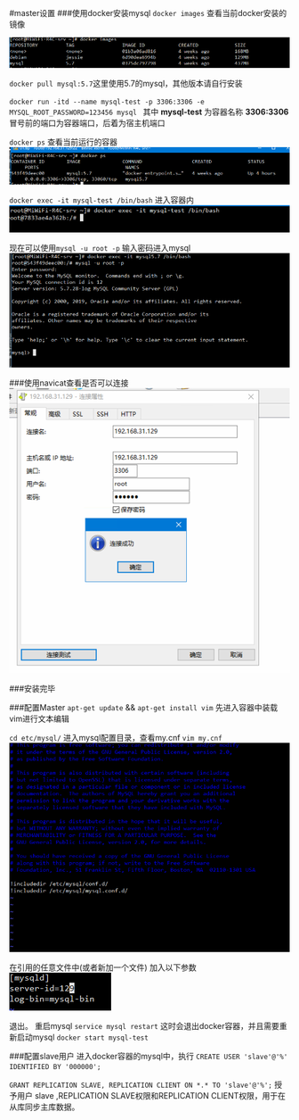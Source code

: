 #master设置
###使用docker安装mysql
`docker images` 查看当前docker安装的镜像

![docker images](https://github.com/yonghengee/mysql-master-slave/blob/master/master-192.168.31.129/1573798160.png)

`docker pull mysql:5.7`这里使用5.7的mysql，其他版本请自行安装

`docker run -itd --name mysql-test -p 3306:3306 -e MYSQL_ROOT_PASSWORD=123456 mysql `
其中 **mysql-test** 为容器名称
 **3306:3306**冒号前的端口为容器端口，后着为宿主机端口

`docker ps`
查看当前运行的容器
![docker images](https://github.com/yonghengee/mysql-master-slave/blob/master/master-192.168.31.129/1573799003.jpg)


`docker exec -it mysql-test /bin/bash`
进入容器内
![docker images](https://github.com/yonghengee/mysql-master-slave/blob/master/master-192.168.31.129/1573799134.jpg)

现在可以使用`mysql -u root -p`
输入密码进入mysql
![docker images](https://github.com/yonghengee/mysql-master-slave/blob/master/master-192.168.31.129/1573799221.jpg)


###使用navicat查看是否可以连接
![docker images](https://github.com/yonghengee/mysql-master-slave/blob/master/master-192.168.31.129/1573799295.jpg)

###安装完毕

###配置Master
`apt-get update` && `apt-get install vim`
先进入容器中装载vim进行文本编辑

`cd etc/mysql/`
进入mysql配置目录，查看my.cnf
 `vim my.cnf`
![docker images](https://github.com/yonghengee/mysql-master-slave/blob/master/master-192.168.31.129/1573799709.jpg)

在引用的任意文件中(或者新加一个文件)
加入以下参数
![docker images](https://github.com/yonghengee/mysql-master-slave/blob/master/master-192.168.31.129/1573799984.jpg)

退出。
重启mysql `service mysql restart` 
这时会退出docker容器，并且需要重新启动mysql
`docker start mysql-test`

###配置slave用户
进入docker容器的mysql中，执行
`CREATE USER 'slave'@'%' IDENTIFIED BY '000000';`

`GRANT REPLICATION SLAVE, REPLICATION CLIENT ON *.* TO 'slave'@'%';`
授予用户 slave ,REPLICATION SLAVE权限和REPLICATION CLIENT权限，用于在从库同步主库数据。







